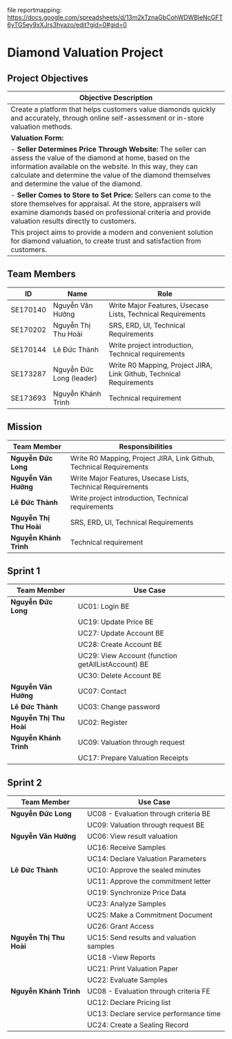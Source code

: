 file reportmapping: https://docs.google.com/spreadsheets/d/13m2kTznaGbCohWDWBleNcGFT6yTG5ey9xXJrs3hyazo/edit?gid=0#gid=0

# Diamond Valuation Project

## Project Objectives

| Objective Description                                                                                                                                                                                                                                                               |
| ----------------------------------------------------------------------------------------------------------------------------------------------------------------------------------------------------------------------------------------------------------------------------------- |
| Create a platform that helps customers value diamonds quickly and accurately, through online self-assessment or in-store valuation methods.                                                                                                                                         |
| **Valuation Form:**                                                                                                                                                                                                                                                                 |
| - **Seller Determines Price Through Website:** The seller can assess the value of the diamond at home, based on the information available on the website. In this way, they can calculate and determine the value of the diamond themselves and determine the value of the diamond. |
| - **Seller Comes to Store to Set Price:** Sellers can come to the store themselves for appraisal. At the store, appraisers will examine diamonds based on professional criteria and provide valuation results directly to customers.                                                |
| This project aims to provide a modern and convenient solution for diamond valuation, to create trust and satisfaction from customers.                                                                                                                                               |

## Team Members

| ID       | Name                     | Role                                                                |
| -------- | ------------------------ | ------------------------------------------------------------------- |
| SE170140 | Nguyễn Văn Hưởng         | Write Major Features, Usecase Lists, Technical Requirements         |
| SE170202 | Nguyễn Thị Thu Hoài      | SRS, ERD, UI, Technical Requirements                                |
| SE170144 | Lê Đức Thành             | Write project introduction, Technical requirements                  |
| SE173287 | Nguyễn Đức Long (leader) | Write R0 Mapping, Project JIRA, Link Github, Technical Requirements |
| SE173693 | Nguyễn Khánh Trình       | Technical requirement                                               |

## Mission

| Team Member             | Responsibilities                                                    |
| ----------------------- | ------------------------------------------------------------------- |
| **Nguyễn Đức Long**     | Write R0 Mapping, Project JIRA, Link Github, Technical Requirements |
| **Nguyễn Văn Hưởng**    | Write Major Features, Usecase Lists, Technical Requirements         |
| **Lê Đức Thành**        | Write project introduction, Technical requirements                  |
| **Nguyễn Thị Thu Hoài** | SRS, ERD, UI, Technical Requirements                                |
| **Nguyễn Khánh Trình**  | Technical requirement                                               |

## Sprint 1

| Team Member             | Use Case                                                  |
| ----------------------- | ----------------------------------------------------------|
| **Nguyễn Đức Long**     | UC01: Login BE                                            |
|                         | UC19: Update Price BE                                     |
|                         | UC27: Update Account BE                                   |
|                         | UC28: Create Account BE                                   |                                                                                    
|                         | UC29: View Account (function getAllListAccount) BE        |
|                         | UC30: Delete Account BE                                   |
| **Nguyễn Văn Hưởng**    | UC07: Contact                                             |
| **Lê Đức Thành**        | UC03: Change password                                     |                     
| **Nguyễn Thị Thu Hoài** | UC02: Register                                            |
| **Nguyễn Khánh Trình**  | UC09: Valuation through request                           |
|                         | UC17: Prepare Valuation Receipts                          |

## Sprint 2

| Team Member             | Use Case                                                  |
| ----------------------- | ----------------------------------------------------------|
| **Nguyễn Đức Long**     | UC08 - Evaluation through criteria BE                     |
|                         | UC09: Valuation through request BE                        |
|  **Nguyễn Văn Hưởng**   | UC06: View result valuation                               |
|                         | UC16: Receive Samples                                     |
|                         | UC14: Declare Valuation Parameters                         |
| **Lê Đức Thành**        | UC10: Approve the sealed minutes                          |
|                         | UC11: Approve the commitment letter                       |
|                         | UC19: Synchronize Price Data                              |
|                         | UC23: Analyze Samples                                     |
|                         | UC25: Make a Commitment Document                          |
|                         | UC26: Grant Access                                        |
| **Nguyễn Thị Thu Hoài** | UC15: Send results and valuation samples                  |
|                         | UC18 -View Reports                                        |
|                         | UC21: Print Valuation Paper                               |
|                         | UC22: Evaluate Samples                                    |
| **Nguyễn Khánh Trình**  | UC08 - Evaluation through criteria FE                     |
|                         | UC12: Declare Pricing list                                |
|                         | UC13: Declare service performance time                    |
|                         | UC24: Create a Sealing Record                             |
